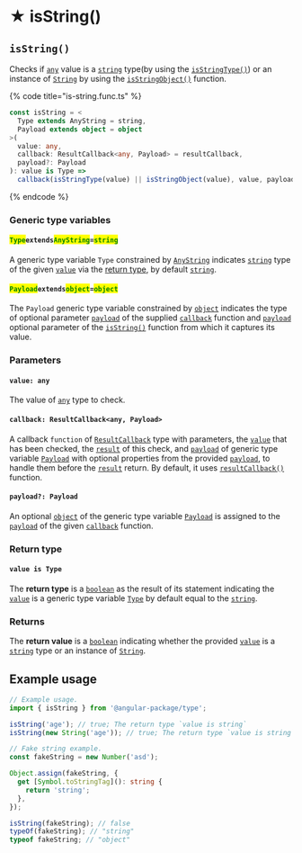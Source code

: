 # ★ isString()

## `isString()`

Checks if [`any`](https://www.typescriptlang.org/docs/handbook/basic-types.html#any) value is a [`string`](https://developer.mozilla.org/en-US/docs/Web/JavaScript/Reference/Global\_Objects/String) type(by using the [`isStringType()`](isstringtype.md)) or an instance of [`String`](https://developer.mozilla.org/en-US/docs/Web/JavaScript/Reference/Global\_Objects/String) by using the [`isStringObject()`](isstringobject.md) function.

{% code title="is-string.func.ts" %}
```typescript
const isString = <
  Type extends AnyString = string,
  Payload extends object = object
>(
  value: any,
  callback: ResultCallback<any, Payload> = resultCallback,
  payload?: Payload
): value is Type =>
  callback(isStringType(value) || isStringObject(value), value, payload);
```
{% endcode %}

### Generic type variables

#### <mark style="color:green;">**`Type`**</mark>**`extends`**<mark style="color:green;">**`AnyString`**</mark>**`=`**<mark style="color:green;">**`string`**</mark>

A generic type variable `Type` constrained by [`AnyString`](../types/anystring.md) indicates [`string`](https://www.typescriptlang.org/docs/handbook/basic-types.html#string) type of the given [`value`](isstring.md#value-any) via the [return type](isstring.md#return-type), by default [`string`](https://www.typescriptlang.org/docs/handbook/basic-types.html#string).

#### <mark style="color:green;">**`Payload`**</mark>**`extends`**<mark style="color:green;">**`object`**</mark>**`=`**<mark style="color:green;">**`object`**</mark>

The `Payload` generic type variable constrained by [`object`](https://www.typescriptlang.org/docs/handbook/basic-types.html#object) indicates the type of optional parameter [`payload`](../types/resultcallback.md#payload-payload) of the supplied [`callback`](isstring.md#callback-resultcallback-less-than-any-payload-greater-than) function and [`payload`](isstring.md#payload-payload) optional parameter of the [`isString()`](isstring.md#isstring) function from which it captures its value.

### Parameters

#### `value: any`

The value of [`any`](https://www.typescriptlang.org/docs/handbook/2/everyday-types.html#any) type to check.

#### `callback: ResultCallback<any, Payload>`

A callback `function` of [`ResultCallback`](../types/resultcallback.md) type with parameters, the [`value`](isstring.md#value-any) that has been checked, the [`result`](../types/resultcallback.md#result-boolean) of this check, and [`payload`](../types/resultcallback.md#payload-payload) of generic type variable [`Payload`](isstring.md#payloadextendsobject-object) with optional properties from the provided [`payload`](isstring.md#payload-payload), to handle them before the [`result`](../types/resultcallback.md#result-boolean) return. By default, it uses [`resultCallback()`](../helper/resultcallback.md) function.

#### `payload?: Payload`

An optional [`object`](https://developer.mozilla.org/en-US/docs/Web/JavaScript/Reference/Global\_Objects/Object) of the generic type variable [`Payload`](isstring.md#payloadextendsobject-object) is assigned to the [`payload`](../types/resultcallback.md#payload-payload) of the given [`callback`](isstring.md#callback-resultcallback-less-than-any-payload-greater-than) function.

### Return type

#### `value is Type`

The **return type** is a [`boolean`](https://www.typescriptlang.org/docs/handbook/basic-types.html#boolean) as the result of its statement indicating the [`value`](isstring.md#value-any) is a generic type variable [`Type`](isstring.md#typeextendsanystring-string) by default equal to the [`string`](https://www.typescriptlang.org/docs/handbook/basic-types.html#string).

### Returns

The **return value** is a [`boolean`](https://developer.mozilla.org/en-US/docs/Web/JavaScript/Reference/Global\_Objects/Boolean) indicating whether the provided [`value`](isstring.md#value-any) is a [`string`](https://developer.mozilla.org/en-US/docs/Web/JavaScript/Reference/Global\_Objects/String) type or an instance of [`String`](https://developer.mozilla.org/en-US/docs/Web/JavaScript/Reference/Global\_Objects/String).

## Example usage

```typescript
// Example usage.
import { isString } from '@angular-package/type';

isString('age'); // true; The return type `value is string`
isString(new String('age')); // true; The return type `value is string`

// Fake string example.
const fakeString = new Number('asd');

Object.assign(fakeString, {
  get [Symbol.toStringTag](): string {
    return 'string';
  },
});

isString(fakeString); // false
typeOf(fakeString); // "string"
typeof fakeString; // "object"
```
